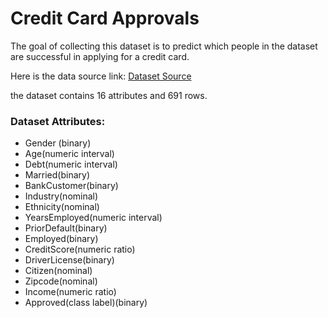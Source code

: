  # Credit Card Approvals
 The goal of collecting this dataset is to predict which people in the dataset are successful in applying for a credit card.
 
 Here is the data source link:
[Dataset Source](https://www.kaggle.com/datasets/samuelcortinhas/credit-card-approval-clean-data)

the dataset contains 16 attributes and 691 rows.
### Dataset Attributes:
* Gender (binary)
* Age(numeric interval)
* Debt(numeric interval)
* Married(binary)
* BankCustomer(binary)
* Industry(nominal)
* Ethnicity(nominal)
* YearsEmployed(numeric interval)
* PriorDefault(binary)
* Employed(binary)
* CreditScore(numeric ratio)
* DriverLicense(binary)
* Citizen(nominal)
* Zipcode(nominal)
* Income(numeric ratio)
* Approved(class label)(binary)
      
